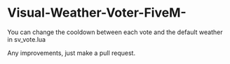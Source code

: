# Visual-Weather-Voter-FiveM-

You can change the cooldown between each vote and the default weather in sv_vote.lua

Any improvements, just make a pull request.
